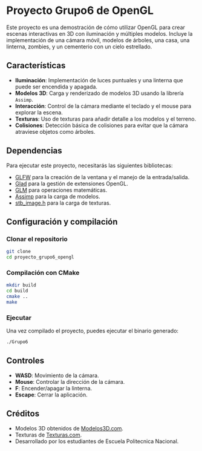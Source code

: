
# Proyecto Grupo6 de OpenGL

Este proyecto es una demostración de cómo utilizar OpenGL para crear escenas interactivas en 3D con iluminación y múltiples modelos. Incluye la implementación de una cámara móvil, modelos de árboles, una casa, una linterna, zombies, y un cementerio con un cielo estrellado.

## Características

- **Iluminación**: Implementación de luces puntuales y una linterna que puede ser encendida y apagada.
- **Modelos 3D**: Carga y renderizado de modelos 3D usando la librería `Assimp`.
- **Interacción**: Control de la cámara mediante el teclado y el mouse para explorar la escena.
- **Texturas**: Uso de texturas para añadir detalle a los modelos y el terreno.
- **Colisiones**: Detección básica de colisiones para evitar que la cámara atraviese objetos como árboles.

## Dependencias

Para ejecutar este proyecto, necesitarás las siguientes bibliotecas:
- [GLFW](https://www.glfw.org/) para la creación de la ventana y el manejo de la entrada/salida.
- [Glad](https://glad.dav1d.de/) para la gestión de extensiones OpenGL.
- [GLM](https://glm.g-truc.net/0.9.9/index.html) para operaciones matemáticas.
- [Assimp](http://www.assimp.org/) para la carga de modelos.
- [stb_image.h](https://github.com/nothings/stb) para la carga de texturas.

## Configuración y compilación

### Clonar el repositorio

```bash
git clone 
cd proyecto_grupo6_opengl
```

### Compilación con CMake

```bash
mkdir build
cd build
cmake ..
make
```

### Ejecutar

Una vez compilado el proyecto, puedes ejecutar el binario generado:

```bash
./Grupo6
```

## Controles

- **WASD**: Movimiento de la cámara.
- **Mouse**: Controlar la dirección de la cámara.
- **F**: Encender/apagar la linterna.
- **Escape**: Cerrar la aplicación.

## Créditos

- Modelos 3D obtenidos de [Modelos3D.com](https://modelos3d.com).
- Texturas de [Texturas.com](https://texturas.com).
- Desarrollado por los estudiantes de Escuela Politecnica Nacional.


